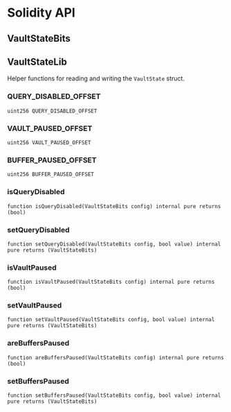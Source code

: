 # Solidity API

## VaultStateBits

## VaultStateLib

Helper functions for reading and writing the `VaultState` struct.

### QUERY_DISABLED_OFFSET

```solidity
uint256 QUERY_DISABLED_OFFSET
```

### VAULT_PAUSED_OFFSET

```solidity
uint256 VAULT_PAUSED_OFFSET
```

### BUFFER_PAUSED_OFFSET

```solidity
uint256 BUFFER_PAUSED_OFFSET
```

### isQueryDisabled

```solidity
function isQueryDisabled(VaultStateBits config) internal pure returns (bool)
```

### setQueryDisabled

```solidity
function setQueryDisabled(VaultStateBits config, bool value) internal pure returns (VaultStateBits)
```

### isVaultPaused

```solidity
function isVaultPaused(VaultStateBits config) internal pure returns (bool)
```

### setVaultPaused

```solidity
function setVaultPaused(VaultStateBits config, bool value) internal pure returns (VaultStateBits)
```

### areBuffersPaused

```solidity
function areBuffersPaused(VaultStateBits config) internal pure returns (bool)
```

### setBuffersPaused

```solidity
function setBuffersPaused(VaultStateBits config, bool value) internal pure returns (VaultStateBits)
```

